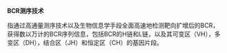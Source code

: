__BCR测序技术__

指通过高通量测序技术以及生物信息学手段全面高速地检测靶向扩增后的BCR，获得数以万计的BCR序列信息，包括BCR的H链和L链，以及其可变区（VH），多变区（DH），结合区（JH）和恒定区（CH）的基因片段。